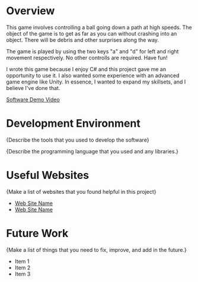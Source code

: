 # Overview

This game involves controlling a ball going down a path at high speeds. The object of the game is to get as far as you can without crashing into an object. There will be debris and other surprises along the way.

The game is played by using the two keys "a" and "d" for left and right movement respectively. No other controlls are required. Have fun!

I wrote this game because I enjoy C# and this project gave me an opportunity to use it. I also wanted some experience with an advanced game engine like Unity. In essence, I wanted to expand my skillsets, and I believe I've done that.

[Software Demo Video](https://youtu.be/dRK4BEYC1yE)

# Development Environment

{Describe the tools that you used to develop the software}

{Describe the programming language that you used and any libraries.}

# Useful Websites

{Make a list of websites that you found helpful in this project}
* [Web Site Name](http://url.link.goes.here)
* [Web Site Name](http://url.link.goes.here)

# Future Work

{Make a list of things that you need to fix, improve, and add in the future.}
* Item 1
* Item 2
* Item 3
